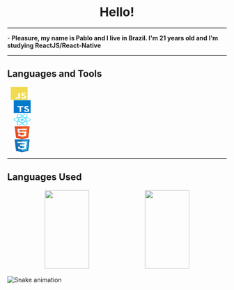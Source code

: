 <h1 align="center"> Hello!</h1>

<hr>

-<strong> Pleasure, my name is Pablo and I live in Brazil. I'm 21 years old and I'm studying ReactJS/React-Native</strong>

<hr>

<h2> <strong> Languages and Tools </strong> </h2>
<code> <img align="center" alt="Pablo-logo-Js" height="30" width="40" src="https://raw.githubusercontent.com/devicons/devicon/master/icons/javascript/javascript-plain.svg">
  <img align="center" alt="Pablo-logo-Ts" height="30" width="40" src="https://raw.githubusercontent.com/devicons/devicon/master/icons/typescript/typescript-plain.svg">
  <img align="center" alt="Pablo-logo-React" height="30" width="40" src="https://raw.githubusercontent.com/devicons/devicon/master/icons/react/react-original.svg">
  <img align="center" alt="Pablo-logo-HTML" height="30" width="40" src="https://raw.githubusercontent.com/devicons/devicon/master/icons/html5/html5-original.svg">
  <img align="center" alt="Pablo-logo-CSS" height="30" width="40" src="https://raw.githubusercontent.com/devicons/devicon/master/icons/css3/css3-original.svg">
</code>

<hr>
<h2> <strong> Languages Used </strong> </h2>
<div align="center">
 <img width="45%" height="180em"  src="https://github-readme-stats.vercel.app/api?username=pablokaliel&show_icons=true&theme=great-gatsby&hide_border=true&title_color=a2f6ff&text_color=218ece&icon_color=ce21c5&bg_color=80,000000,050505,14052d,260c52,2f0f65,5929a8include_all_commits=true&count_private=true"/>
 <img width="45%" height="180em"  src="https://github-readme-stats.vercel.app/api/top-langs/?username=pablokaliel&hide_border=true&text_color=218ece&title_color=a2f6ff&layout=compact&langs_count=7&bg_color=80,000000,050505,14052d,260c52,2f0f65,5929a8&theme=great-gatsby"/>
 </div>
</div>

 ![Snake animation](https://github.com/pablokaliel/pablokaliel/blob/output/github-contribution-grid-snake.svg)
